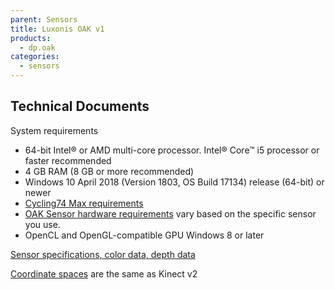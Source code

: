 ```yaml
---
parent: Sensors
title: Luxonis OAK v1
products:
  - dp.oak
categories:
  - sensors
---
```


## Technical Documents

System requirements

* 64-bit Intel® or AMD multi-core processor. Intel® Core™ i5 processor or faster recommended
* 4 GB RAM (8 GB or more recommended)
* Windows 10 April 2018 (Version 1803, OS Build 17134) release (64-bit) or newer
* [Cycling74 Max requirements](https://cycling74.com/products/max)
* [OAK Sensor hardware requirements](https://docs.luxonis.com/projects/hardware/en/latest/)
  vary based on the specific sensor you use.
* OpenCL and OpenGL-compatible GPU
Windows 8 or later

[Sensor specifications, color data, depth data](https://docs.luxonis.com/projects/hardware/en/latest/)

[Coordinate spaces](kinect-v2.md) are the same as Kinect v2

